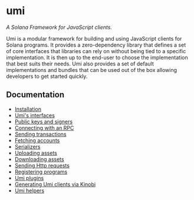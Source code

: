 # umi

_A Solana Framework for JavaScript clients._

Umi is a modular framework for building and using JavaScript clients for Solana programs. It provides a zero-dependency library that defines a set of core interfaces that libraries can rely on without being tied to a specific implementation. It is then up to the end-user to choose the implementation that best suits their needs. Umi also provides a set of default implementations and bundles that can be used out of the box allowing developers to get started quickly.

## Documentation

- [Installation](./docs/installation.md)
- [Umi's interfaces](./docs/interfaces.md)
- [Public keys and signers](./docs/publickeys-signers.md)
- [Connecting with an RPC](./docs/rpc.md)
- [Sending transactions](./docs/transactions.md)
- [Fetching accounts](./docs/accounts.md)
- [Serializers](./docs/serializers.md)
- [Uploading assets](./docs/uploader.md)
- [Downloading assets](./docs/downloader.md)
- [Sending Http requests](./docs/http.md)
- [Registering programs](./docs/programs.md)
- [Umi plugins](./docs/plugins.md)
- [Generating Umi clients via Kinobi](./docs/kinobi.md)
- [Umi helpers](./docs/helpers.md)
